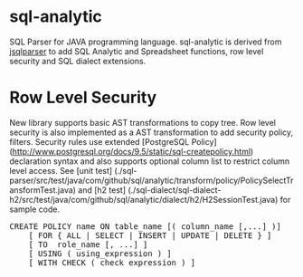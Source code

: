 sql-analytic
============

SQL Parser for JAVA programming language. 
sql-analytic is derived from [jsqlparser](http://jsqlparser.sourceforge.net)  to add SQL Analytic and Spreadsheet  functions, row level security and SQL dialect extensions.

Row Level Security
============

New library supports basic AST transformations to copy tree. Row level security is also implemented as a AST transformation to add security policy, filters. Security rules use extended [PostgreSQL Policy] (http://www.postgresql.org/docs/9.5/static/sql-createpolicy.html) declaration syntax and also supports optional column list to restrict column level access. 
See [unit test] (./sql-parser/src/test/java/com/github/sql/analytic/transform/policy/PolicySelectTransformTest.java) 
and [h2 test] (./sql-dialect/sql-dialect-h2/src/test/java/com/github/sql/analytic/dialect/h2/H2SessionTest.java)
for sample code.  

<pre>
CREATE POLICY name ON table_name [( column_name [,...] )]
    [ FOR { ALL | SELECT | INSERT | UPDATE | DELETE } ]
    [ TO  role_name [, ...] ]
    [ USING ( using_expression ) ]
    [ WITH CHECK ( check_expression ) ]
</pre>


 
     